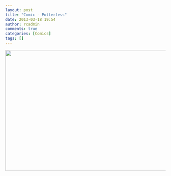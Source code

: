 ```yaml
---
layout: post
title: "Comic - Potterless"
date: 2013-03-18 19:54
author: rcadmin
comments: true
categories: [Comics]
tags: []
---
```

<a href="http://bitsmack.com/comics/2013/03/18/comic-potterless/" rel="attachment wp-att-2445"><img src="http://dl.bitsmack.com/uploads/2013/03/20130318.jpg" alt="" title="#everyonewasthinkingit" width="680" height="380" class="alignnone size-full wp-image-2445" /></a>
